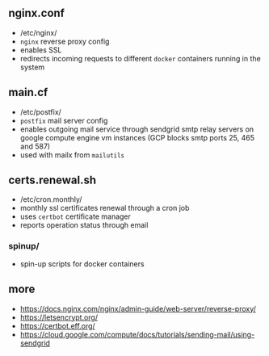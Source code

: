 ## nginx.conf
 * /etc/nginx/
 * `nginx` reverse proxy config
 * enables SSL
 * redirects incoming requests to different `docker` containers running in the system

## main.cf
 * /etc/postfix/
 * `postfix` mail server config
 * enables outgoing mail service through sendgrid smtp relay servers on google compute engine vm instances (GCP blocks smtp ports 25, 465 and 587)
 * used with mailx from `mailutils`

## certs.renewal.sh
 * /etc/cron.monthly/
 * monthly ssl certificates renewal through a cron job
 * uses `certbot` certificate manager
 * reports operation status through email

### spinup/
 * spin-up scripts for docker containers

## more
 * https://docs.nginx.com/nginx/admin-guide/web-server/reverse-proxy/ 
 * https://letsencrypt.org/ 
 * https://certbot.eff.org/ 
 * https://cloud.google.com/compute/docs/tutorials/sending-mail/using-sendgrid
